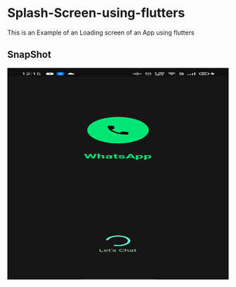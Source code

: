 # Splash-Screen-using-flutters
This is an Example of an Loading screen of an App using flutters

## SnapShot

<img src = https://github.com/Aaris-Kazi/Splash-Screen-using-flutters/blob/master/splashscreen.jpg width= 720 height = 480>
